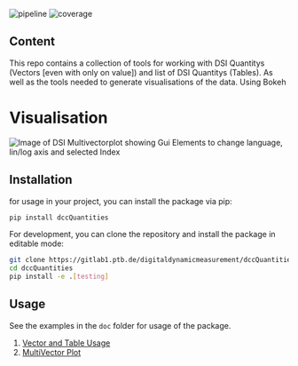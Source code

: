 ![pipeline](https://gitlab1.ptb.de/digitaldynamicmeasurement/py-dsi-vectors-and-tables/badges/main/pipeline.svg)
![coverage](https://gitlab1.ptb.de/digitaldynamicmeasurement/py-dsi-vectors-and-tables/badges/main/coverage.svg) 

## Content
This repo contains a collection of tools for working with DSI Quantitys (Vectors [even with only on value]) and list of DSI Quantitys (Tables).
As well as the tools needed to generate visualisations of the data. Using Bokeh
# Visualisation
![Image of DSI Multivectorplot showing Gui Elements to change language, lin/log axis and selected Index](/doc/mvPloter.png)

## Installation
for usage in your project, you can install the package via pip:
```bash
pip install dccQuantities
```

For development, you can clone the repository and install the package in editable mode:
```bash
git clone https://gitlab1.ptb.de/digitaldynamicmeasurement/dccQuantities.git
cd dccQuantities
pip install -e .[testing]
```

## Usage
See the examples in the `doc` folder for usage of the package.
1. [Vector and Table Usage](doc/pyDCCToolsExamplesNoteBook.ipynb)
2. [MultiVector Plot](tests/bokePlotTest.py)


